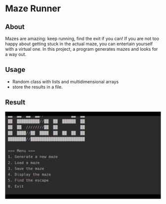 # Maze Runner

## About
Mazes are amazing: keep running, find the exit if you can! If you are not too happy about getting stuck in the actual maze, you can entertain yourself with a virtual one. In this project, a program generates mazes and looks for a way out.

## Usage
* Random class with lists and multidimensional arrays 
* store the results in a file.

## Result
[![Watch the video](https://raw.githubusercontent.com/karolskolasinski/maze-runner/master/Maze%20Runner/Project%20files/screenshot.png)](https://stepik.org/media/attachments/lesson/209893/demonstration.mp4)

